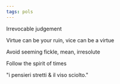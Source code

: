 ```yaml
---
tags: pols
---
```


Irrevocable judgement

Virtue can be your ruin, vice can be a virtue

Avoid seeming fickle, mean, irresolute

Follow the spirit of times

"i pensieri stretti & il viso sciolto." 

